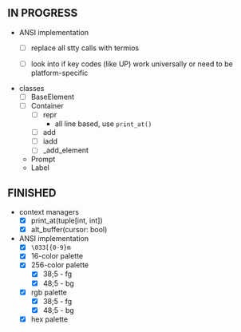 IN PROGRESS
-----------

* ANSI implementation
    - [ ] replace all stty calls with termios
    - [ ] look into if key codes (like UP) work universally or need to be platform-specific


* classes
    - [ ] BaseElement
    - [ ] Container
        + [ ] repr
            * all line based, use `print_at()`
        + [ ] add
        + [ ] iadd
        + [ ] \_add_element

    -  Prompt
    -  Label

FINISHED
--------

* context managers
    - [x] print_at(tuple[int, int])
    - [x] alt_buffer(cursor: bool)

* ANSI implementation
    - [x] `\033[{0-9}m`
    - [x] 16-color palette
    - [x] 256-color palette
        + [x] 38;5 - fg
        + [x] 48;5 - bg

    - [x] rgb palette
        + [x] 38;5 - fg
        + [x] 48;5 - bg

    - [x] hex palette
